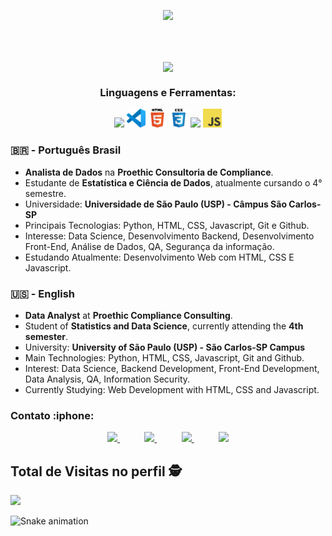 <p align="center"><img src="https://readme-typing-svg.herokuapp.com?color=%2336BCF7&lines=Hello+Friend;Welcome+to+my+Github+profile" data-canonical-src="https://readme-typing-svg.herokuapp.com?color=%2336BCF7&lines=Hello+Friend;Welcome+to+my+Github+profile;width=500&amp;height=50" style="max-width: 100%;"></p>
<!--
<p align="center">
  <a href="#">
    <img align="center" width="450" src="https://raw.githubusercontent.com/MicaelliMedeiros/micaellimedeiros/master/image/computer-illustration.png" />
  </a>
</p>
-->

</br>
</br>
<p align="center">
  <a href="https://github.com/anuraghazra/github-readme-stats">
    <img
      align="center"
      src="https://github-readme-stats.vercel.app/api/top-langs/?username=ronaldosegundojr&layout=compact&theme=merko"
    />
  </a>
  <!--
<a href="https://github.com/anuraghazra/github-readme-stats">
    <img align="center" src="https://github-readme-stats.vercel.app/api?username=ronaldosegundojr&theme=merko">
  </a>
</p>
-->


<h3 align="center"><b>Linguagens e Ferramentas:</b></h3>
<p align="center">
<code><img height="30" src="https://cdn.picpng.com/logo/language-logo-python-44976.png"></code>
<code><img height="30" src="https://raw.githubusercontent.com/github/explore/80688e429a7d4ef2fca1e82350fe8e3517d3494d/topics/visual-studio-code/visual-studio-code.png"></code>
<code><img height="30" src="https://raw.githubusercontent.com/github/explore/80688e429a7d4ef2fca1e82350fe8e3517d3494d/topics/html/html.png"></code>
<code><img height="30" src="https://raw.githubusercontent.com/github/explore/80688e429a7d4ef2fca1e82350fe8e3517d3494d/topics/css/css.png"></code>
<code><img height="30" src="https://git-scm.com/images/logos/downloads/Git-Logo-2Color.png"></code>
<code><img height="30" src="https://raw.githubusercontent.com/github/explore/80688e429a7d4ef2fca1e82350fe8e3517d3494d/topics/javascript/javascript.png"></code>
 </p>

<h3><b>🇧🇷 - Português Brasil</b></h3></p>

- <b>Analista de Dados</b> na <b>Proethic Consultoria de Compliance</b>.
- Estudante de **Estatística e Ciência de Dados**, atualmente cursando o 4° semestre.
- Universidade: **Universidade de São Paulo (USP) - Câmpus São Carlos-SP**
- Principais Tecnologias: Python, HTML, CSS, Javascript, Git e Github.
- Interesse: Data Science, Desenvolvimento Backend, Desenvolvimento Front-End, Análise de Dados, QA, Segurança da informação.
- Estudando Atualmente: Desenvolvimento Web com HTML, CSS E Javascript.

<h3><b>🇺🇸 - English</b></h3>

- **Data Analyst** at **Proethic Compliance Consulting**.
-  Student of **Statistics and Data Science**, currently attending the **4th semester**.
-  University: **University of São Paulo (USP) - São Carlos-SP Campus**
-  Main Technologies: Python, HTML, CSS, Javascript, Git and Github.
-  Interest: Data Science, Backend Development, Front-End Development, Data Analysis, QA, Information Security.
-  Currently Studying: Web Development with HTML, CSS and Javascript.



<h3><b>Contato :iphone: </b></h3>
<p align="center">
      <a href="https://ronaldosegundojr.github.io/site.ronaldosegundojr/">
        <img src="https://camo.githubusercontent.com/992817a4faf2ac4a0c0be283728c2c09d06c2703acce2ad8bf31f27a0a3b9174/68747470733a2f2f696d672e736869656c64732e696f2f62616467652f2d506f7274666f6c696f2d2532334534343035463f7374796c653d666f722d7468652d6261646765266c6f676f3d706f7274666f6c696f266c6f676f436f6c6f723d7768697465">
    </a>
  &nbsp;&nbsp;&nbsp;&nbsp;&nbsp;&nbsp;&nbsp;&nbsp;&nbsp;
    <a href="https://github.com/ronaldosegundojr">
        <img  src="https://img.shields.io/badge/github-%23100000.svg?&style=for-the-badge&logo=github&logoColor=white&link=mailto:https://github.com/ronaldosegundojr">
    </a>
    &nbsp;&nbsp;&nbsp;&nbsp;&nbsp;&nbsp;&nbsp;&nbsp;&nbsp;
    <a href="mailto:ronaldosegundojr@usp.br">
        <img src="https://img.shields.io/badge/gmail-D14836?&style=for-the-badge&logo=gmail&logoColor=white&link=mailto:ronaldosegundojr@usp.br">
    </a>
    &nbsp;&nbsp;&nbsp;&nbsp;&nbsp;&nbsp;&nbsp;&nbsp;&nbsp;
    <a href="https://www.linkedin.com/in/r-segundojr">
        <img src="https://img.shields.io/badge/linkedin-%230077B5.svg?&style=for-the-badge&logo=linkedin&logoColor=white&link=mailto:https://www.linkedin.com/in/r-segundojr/">
    </a>
</p>

<p align="center"> 

 ## Total de Visitas no perfil :detective: <br>
 <p align="left"> 
   <img alingn="left" src="https://profile-counter.glitch.me/ronaldosegundojr/count.svg" />
 </p>
 
  ![Snake animation](https://github.com/ronaldosegundojr/ronaldosegundojr/blob/output/github-contribution-grid-snake.svg)
 
